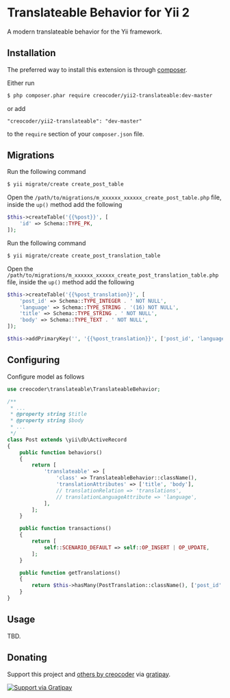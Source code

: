 # Translateable Behavior for Yii 2

A modern translateable behavior for the Yii framework.

## Installation

The preferred way to install this extension is through [composer](http://getcomposer.org/download/).

Either run

```bash
$ php composer.phar require creocoder/yii2-translateable:dev-master
```

or add

```
"creocoder/yii2-translateable": "dev-master"
```

to the `require` section of your `composer.json` file.

## Migrations

Run the following command

```bash
$ yii migrate/create create_post_table
```

Open the `/path/to/migrations/m_xxxxxx_xxxxxx_create_post_table.php` file,
inside the `up()` method add the following

```php
$this->createTable('{{%post}}', [
    'id' => Schema::TYPE_PK,
]);
```

Run the following command

```bash
$ yii migrate/create create_post_translation_table
```

Open the `/path/to/migrations/m_xxxxxx_xxxxxx_create_post_translation_table.php` file,
inside the `up()` method add the following

```php
$this->createTable('{{%post_translation}}', [
    'post_id' => Schema::TYPE_INTEGER . ' NOT NULL',
    'language' => Schema::TYPE_STRING . '(16) NOT NULL',
    'title' => Schema::TYPE_STRING . ' NOT NULL',
    'body' => Schema::TYPE_TEXT . ' NOT NULL',
]);

$this->addPrimaryKey('', '{{%post_translation}}', ['post_id', 'language']);
```

## Configuring

Configure model as follows

```php
use creocoder\translateable\TranslateableBehavior;

/**
 * ...
 * @property string $title
 * @property string $body
 * ...
 */
class Post extends \yii\db\ActiveRecord
{
    public function behaviors()
    {
        return [
            'translateable' => [
                'class' => TranslateableBehavior::className(),
                'translationAttributes' => ['title', 'body'],
                // translationRelation => 'translations',
                // translationLanguageAttribute => 'language',
            ],
        ];
    }

    public function transactions()
    {
        return [
            self::SCENARIO_DEFAULT => self::OP_INSERT | OP_UPDATE,
        ];
    }

    public function getTranslations()
    {
        return $this->hasMany(PostTranslation::className(), ['post_id' => 'id']);
    }
}
```

## Usage

TBD.

## Donating

Support this project and [others by creocoder](https://gratipay.com/creocoder/) via [gratipay](https://gratipay.com/creocoder/).

[![Support via Gratipay](https://cdn.rawgit.com/gratipay/gratipay-badge/2.3.0/dist/gratipay.svg)](https://gratipay.com/creocoder/)
